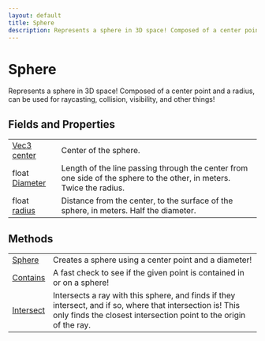 ```yaml
---
layout: default
title: Sphere
description: Represents a sphere in 3D space! Composed of a center point and a radius, can be used for raycasting, collision, visibility, and other things!
---
```

# Sphere

Represents a sphere in 3D space! Composed of a center point
and a radius, can be used for raycasting, collision, visibility, and
other things!


## Fields and Properties

|  |  |
|--|--|
|[Vec3]({{site.url}}/Pages/Reference/Vec3.html) [center]({{site.url}}/Pages/Reference/Sphere/center.html)|Center of the sphere.|
|float [Diameter]({{site.url}}/Pages/Reference/Sphere/Diameter.html)|Length of the line passing through the center from one side of the sphere to the other, in meters. Twice the radius.|
|float [radius]({{site.url}}/Pages/Reference/Sphere/radius.html)|Distance from the center, to the surface of the sphere, in meters. Half the diameter.|



## Methods

|  |  |
|--|--|
|[Sphere]({{site.url}}/Pages/Reference/Sphere/Sphere.html)|Creates a sphere using a center point and a diameter!|
|[Contains]({{site.url}}/Pages/Reference/Sphere/Contains.html)|A fast check to see if the given point is contained in or on a sphere!|
|[Intersect]({{site.url}}/Pages/Reference/Sphere/Intersect.html)|Intersects a ray with this sphere, and finds if they intersect, and if so, where that intersection is! This only finds the closest intersection point to the origin of the ray.|


